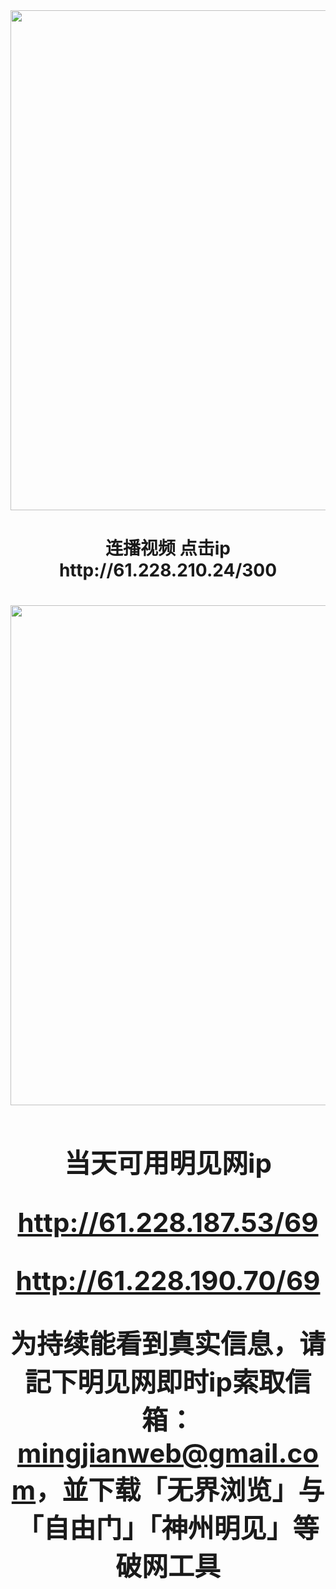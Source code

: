 <div align="center"><a href="http://61.228.210.24/300"><IMG SRC="https://github.com/gofanben/gm/blob/master/img-2/swspip.jpg" width=800></a>
<h1>连播视频 点击ip http://61.228.210.24/300 <h1>
 

<!-- <div align=center><h1><a href=https://git.io/souye>看更多真相 https://git.io/souye</h1></a></div> -->

<div align="center"><a href="http://61.228.187.53/69"><IMG SRC="https://github.com/gofanben/gm/blob/master/img-2/minjen.jpg" width=800></a>
<h2>当天可用明见网ip 

http://61.228.187.53/69

http://61.228.190.70/69

为持续能看到真实信息，请記下明见网即时ip索取信箱：mingjianweb@gmail.com，並下载「无界浏览」与「自由门」「神州明见」等破网工具</h2>



